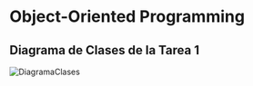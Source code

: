 # Object-Oriented Programming
## Diagrama de Clases de la Tarea 1
![DiagramaClases](https://github.com/cristianzambrano/Practica1POO/blob/master/diagramaClases1.jpg)
